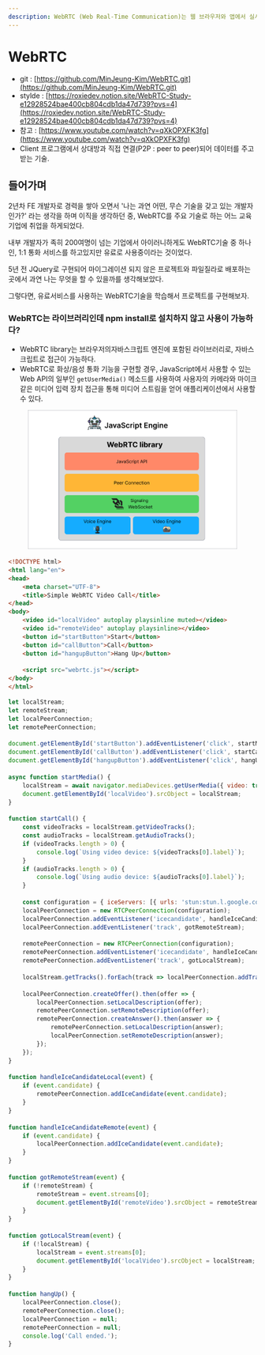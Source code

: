 ```yaml
---
description: WebRTC (Web Real-Time Communication)는 웹 브라우저와 앱에서 실시간 통신을 가능하게 하는 기술입니다.
---
```


# WebRTC

* git : [https://github.com/MinJeung-Kim/WebRTC.git](https://github.com/MinJeung-Kim/WebRTC.git)
* stylde : [https://roxiedev.notion.site/WebRTC-Study-e12928524bae400cb804cdb1da47d739?pvs=4](https://roxiedev.notion.site/WebRTC-Study-e12928524bae400cb804cdb1da47d739?pvs=4)
* 참고 : [https://www.youtube.com/watch?v=qXkOPXFK3fg](https://www.youtube.com/watch?v=qXkOPXFK3fg)
* Client 프로그램에서 상대방과 직접 연결(P2P : peer to peer)되어 데이터를 주고받는 기술.

## 들어가며

2년차  FE 개발자로 경력을 쌓아 오면서 '나는 과연 어떤, 무슨 기술을 갖고 있는 개발자인가?' 라는 생각을 하며 이직을 생각하던 중, WebRTC를 주요 기술로 하는 어느 교육기업에 취업을 하게되었다.

내부 개발자가 족히 200여명이 넘는 기업에서 아이러니하게도 WebRTC기술 중 하나인, 1:1 통화 서비스를 하고있지만 유료로 사용중이라는 것이었다.

5년 전 JQuery로 구현되어 마이그레이션 되지 않은 프로젝트와 파일질라로 배포하는 곳에서 과연 나는 무엇을 할 수 있을까를 생각해보았다.

그렇다면, 유료서비스를 사용하는 WebRTC기술을 학습해서 프로젝트를 구현해보자.



### &#x20;WebRTC는 라이브러리인데 npm install로 설치하지 않고 사용이 가능하다?

* WebRTC library는 브라우저의자바스크립트 엔진에 포함된 라이브러리로, 자바스크립트로 접근이 가능하다.
* WebRTC로 화상/음성 통화 기능을 구현할 경우, JavaScript에서 사용할 수 있는 Web API의 일부인 `getUserMedia()` 메소드를 사용하여 사용자의 카메라와 마이크 같은 미디어 입력 장치 접근을 통해 미디어 스트림을 얻어 애플리케이션에서 사용할 수 있다.

<figure><img src="../.gitbook/assets/Group 237547 (1).png" alt=""><figcaption></figcaption></figure>

```html
<!DOCTYPE html>
<html lang="en">
<head>
    <meta charset="UTF-8">
    <title>Simple WebRTC Video Call</title>
</head>
<body>
    <video id="localVideo" autoplay playsinline muted></video>
    <video id="remoteVideo" autoplay playsinline></video>
    <button id="startButton">Start</button>
    <button id="callButton">Call</button>
    <button id="hangupButton">Hang Up</button>

    <script src="webrtc.js"></script>
</body>
</html>

```

```javascript
let localStream;
let remoteStream;
let localPeerConnection;
let remotePeerConnection;

document.getElementById('startButton').addEventListener('click', startMedia);
document.getElementById('callButton').addEventListener('click', startCall);
document.getElementById('hangupButton').addEventListener('click', hangUp);

async function startMedia() {
    localStream = await navigator.mediaDevices.getUserMedia({ video: true, audio: true });
    document.getElementById('localVideo').srcObject = localStream;
}

function startCall() {
    const videoTracks = localStream.getVideoTracks();
    const audioTracks = localStream.getAudioTracks();
    if (videoTracks.length > 0) {
        console.log(`Using video device: ${videoTracks[0].label}`);
    }
    if (audioTracks.length > 0) {
        console.log(`Using audio device: ${audioTracks[0].label}`);
    }

    const configuration = { iceServers: [{ urls: 'stun:stun.l.google.com:19302' }] };
    localPeerConnection = new RTCPeerConnection(configuration);
    localPeerConnection.addEventListener('icecandidate', handleIceCandidateLocal);
    localPeerConnection.addEventListener('track', gotRemoteStream);

    remotePeerConnection = new RTCPeerConnection(configuration);
    remotePeerConnection.addEventListener('icecandidate', handleIceCandidateRemote);
    remotePeerConnection.addEventListener('track', gotLocalStream);

    localStream.getTracks().forEach(track => localPeerConnection.addTrack(track, localStream));

    localPeerConnection.createOffer().then(offer => {
        localPeerConnection.setLocalDescription(offer);
        remotePeerConnection.setRemoteDescription(offer);
        remotePeerConnection.createAnswer().then(answer => {
            remotePeerConnection.setLocalDescription(answer);
            localPeerConnection.setRemoteDescription(answer);
        });
    });
}

function handleIceCandidateLocal(event) {
    if (event.candidate) {
        remotePeerConnection.addIceCandidate(event.candidate);
    }
}

function handleIceCandidateRemote(event) {
    if (event.candidate) {
        localPeerConnection.addIceCandidate(event.candidate);
    }
}

function gotRemoteStream(event) {
    if (!remoteStream) {
        remoteStream = event.streams[0];
        document.getElementById('remoteVideo').srcObject = remoteStream;
    }
}

function gotLocalStream(event) {
    if (!localStream) {
        localStream = event.streams[0];
        document.getElementById('localVideo').srcObject = localStream;
    }
}

function hangUp() {
    localPeerConnection.close();
    remotePeerConnection.close();
    localPeerConnection = null;
    remotePeerConnection = null;
    console.log('Call ended.');
}

```
